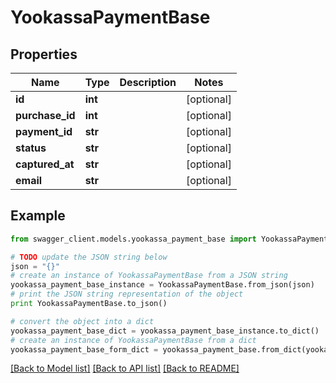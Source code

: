 # YookassaPaymentBase


## Properties
Name | Type | Description | Notes
------------ | ------------- | ------------- | -------------
**id** | **int** |  | [optional] 
**purchase_id** | **int** |  | [optional] 
**payment_id** | **str** |  | [optional] 
**status** | **str** |  | [optional] 
**captured_at** | **str** |  | [optional] 
**email** | **str** |  | [optional] 

## Example

```python
from swagger_client.models.yookassa_payment_base import YookassaPaymentBase

# TODO update the JSON string below
json = "{}"
# create an instance of YookassaPaymentBase from a JSON string
yookassa_payment_base_instance = YookassaPaymentBase.from_json(json)
# print the JSON string representation of the object
print YookassaPaymentBase.to_json()

# convert the object into a dict
yookassa_payment_base_dict = yookassa_payment_base_instance.to_dict()
# create an instance of YookassaPaymentBase from a dict
yookassa_payment_base_form_dict = yookassa_payment_base.from_dict(yookassa_payment_base_dict)
```
[[Back to Model list]](../README.md#documentation-for-models) [[Back to API list]](../README.md#documentation-for-api-endpoints) [[Back to README]](../README.md)


